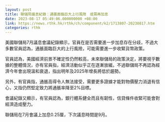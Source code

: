 ```yaml
---
layout: post
title: 聯儲局議息紀錄：通脹面臨巨大上行風險　或需再加息
date: 2023-08-17 05:49:06.000000000 +08:00
link: https://news.rthk.hk/rthk/ch/component/k2/1713807-20230817.htm
categories: rthk
---
```


美國聯儲局7月議息會議紀錄顯示，官員在是否需要進一步加息存在分歧，不過大多數官員認為，通脹面臨巨大的上行風險，可能需要進一步收緊貨幣政策。

官員認為，美國經濟前景不確定性仍然較高，未來聯儲局的政策決定，將要視乎數據的整體情況，亦有官員指，經濟活動似乎正在逐漸放緩。不過聯儲局不再認為經濟今年會出現溫和衰退，指出明年及2025年增長將低於趨勢。

另外，有官員指，通脹高得令人無法接受，需要更多證據才能對物價壓力消退有信心，又指仍然堅定致力將通脹率降至2%目標。

會議紀錄又顯示，有官員認為，銀行體系健全而且有韌性，信貸條件收緊可能會對經濟造成壓力。

聯儲局在7月會議上加息0.25厘，下次議息時間是9月。
